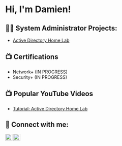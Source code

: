 <h1>Hi, I'm Damien! </h1>

<h2>👨‍💻 System Administrator Projects:</h2>

- [Active Directory Home Lab]([https://github.com/joshmadakor1/Algorithms-Practice](https://github.com/DamienWeickerson/ActiveDirectoryLab/tree/main))

<h2>📺 Certifications</h2>

- Network+ (IN PROGRESS)
- Security+ (IN PROGRESS)

<h2>📺 Popular YouTube Videos</h2>

- [Tutorial: Active Directory Home Lab](https://www.youtube.com/watch?v=a83ASGn_V_s)
  
<h2> 🤳 Connect with me:</h2>

[<img align="left" alt="DamienWeickerson | LinkedIn" width="22px" src="https://cdn.jsdelivr.net/npm/simple-icons@v3/icons/linkedin.svg" />][linkedin]
[<img align="left" alt="JoshMadakor | Instagram" width="22px" src="https://cdn.jsdelivr.net/npm/simple-icons@v3/icons/instagram.svg" />][instagram]

[instagram]: https://www.instagram.com/joshmadakor/
[linkedin]: https://www.linkedin.com/in/damien-weickerson-132910134

<!--
**joshmadakor1/joshmadakor1** is a ✨ _special_ ✨ repository because its `README.md` (this file) appears on your GitHub profile.

Here are some ideas to get you started:

- 🔭 I’m currently working on ...
- 🌱 I’m currently learning ...
- 👯 I’m looking to collaborate on ...
- 🤔 I’m looking for help with ...
- 💬 Ask me about ...
- 📫 How to reach me: ...
- 😄 Pronouns: ...
- ⚡ Fun fact: ...
-->
